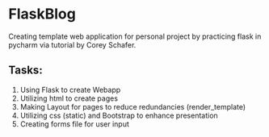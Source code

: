 # FlaskBlog
Creating template web application for personal project by practicing flask in pycharm via tutorial by Corey Schafer.
## Tasks:
1. Using Flask to create Webapp
2. Utilizing html to create pages
3. Making Layout for pages to reduce redundancies (render_template)
4. Utilizing css (static) and Bootstrap to enhance presentation
5. Creating forms file for user input
